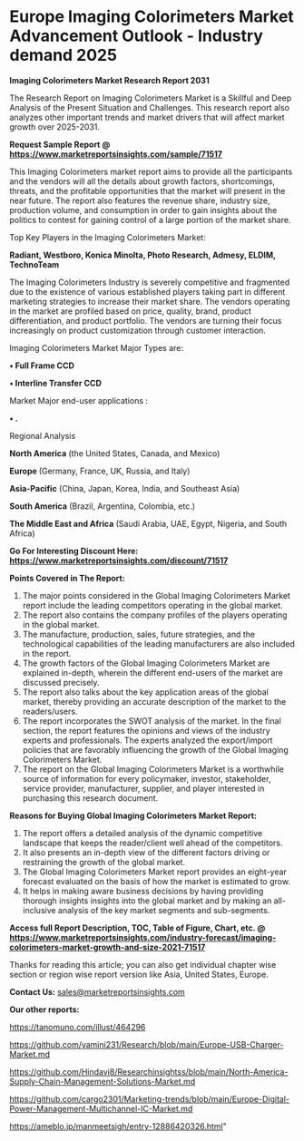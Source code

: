# Europe Imaging Colorimeters Market Advancement Outlook - Industry demand 2025

<strong>Imaging Colorimeters Market Research Report 2031</strong>

The Research Report on Imaging Colorimeters Market is a Skillful and Deep Analysis of the Present Situation and Challenges. This research report also analyzes other important trends and market drivers that will affect market growth over 2025-2031.

<strong>Request Sample Report @ <a href=https://www.marketreportsinsights.com/sample/71517>https://www.marketreportsinsights.com/sample/71517</a></strong>

This Imaging Colorimeters market report aims to provide all the participants and the vendors will all the details about growth factors, shortcomings, threats, and the profitable opportunities that the market will present in the near future. The report also features the revenue share, industry size, production volume, and consumption in order to gain insights about the politics to contest for gaining control of a large portion of the market share.

Top Key Players in the Imaging Colorimeters Market:

<strong>Radiant, Westboro, Konica Minolta, Photo Research, Admesy, ELDIM, TechnoTeam</strong>

The Imaging Colorimeters Industry is severely competitive and fragmented due to the existence of various established players taking part in different marketing strategies to increase their market share. The vendors operating in the market are profiled based on price, quality, brand, product differentiation, and product portfolio. The vendors are turning their focus increasingly on product customization through customer interaction.

Imaging Colorimeters Market Major Types are:

<strong>• Full Frame CCD

• Interline Transfer CCD</strong>

Market Major end-user applications :

<strong>• .</strong>

Regional Analysis

</u><strong><b>North America</b></strong> (the United States, Canada, and Mexico)

<strong><b>Europe </b></strong>(Germany, France, UK, Russia, and Italy)

<strong><b>Asia-Pacific</b></strong> (China, Japan, Korea, India, and Southeast Asia)

<strong><b>South America</b></strong> (Brazil, Argentina, Colombia, etc.)

<strong><b>The Middle East and Africa</b></strong> (Saudi Arabia, UAE, Egypt, Nigeria, and South Africa)

<strong>Go For Interesting Discount Here: <a href=https://www.marketreportsinsights.com/discount/71517>https://www.marketreportsinsights.com/discount/71517</a></strong>

<strong>Points Covered in The Report:</strong>
<ol>
  <li>The major points considered in the Global Imaging Colorimeters Market report include the leading competitors operating in the global market.</li>
  <li>The report also contains the company profiles of the players operating in the global market.</li>
  <li>The manufacture, production, sales, future strategies, and the technological capabilities of the leading manufacturers are also included in the report.</li>
  <li>The growth factors of the Global Imaging Colorimeters Market are explained in-depth, wherein the different end-users of the market are discussed precisely.</li>
  <li>The report also talks about the key application areas of the global market, thereby providing an accurate description of the market to the readers/users.</li>
  <li>The report incorporates the SWOT analysis of the market. In the final section, the report features the opinions and views of the industry experts and professionals. The experts analyzed the export/import policies that are favorably influencing the growth of the Global Imaging Colorimeters Market.</li>
  <li>The report on the Global Imaging Colorimeters Market is a worthwhile source of information for every policymaker, investor, stakeholder, service provider, manufacturer, supplier, and player interested in purchasing this research document.</li>
</ol>
<strong>Reasons for Buying Global Imaging Colorimeters Market Report:</strong>

<ol>
  <li>The report offers a detailed analysis of the dynamic competitive landscape that keeps the reader/client well ahead of the competitors.</li>
  <li>It also presents an in-depth view of the different factors driving or restraining the growth of the global market.</li>
  <li>The Global Imaging Colorimeters Market report provides an eight-year forecast evaluated on the basis of how the market is estimated to grow.</li>
  <li>It helps in making aware business decisions by having providing thorough insights insights into the global market and by making an all-inclusive analysis of the key market segments and sub-segments.</li>
</ol>
<strong>Access full Report Description, TOC, Table of Figure, Chart, etc. @ <a href=https://www.marketreportsinsights.com/industry-forecast/imaging-colorimeters-market-growth-and-size-2021-71517>https://www.marketreportsinsights.com/industry-forecast/imaging-colorimeters-market-growth-and-size-2021-71517</a></strong>


Thanks for reading this article; you can also get individual chapter wise section or region wise report version like Asia, United States, Europe.

<strong>Contact Us:</strong>
sales@marketreportsinsights.com

<strong>Our other reports:</strong>

<a href=https://tanomuno.com/illust/464296>https://tanomuno.com/illust/464296</a>

<a href=https://github.com/yamini231/Research/blob/main/Europe-USB-Charger-Market.md>https://github.com/yamini231/Research/blob/main/Europe-USB-Charger-Market.md</a>

<a href=https://github.com/Hindavi8/Researchinsightss/blob/main/North-America-Supply-Chain-Management-Solutions-Market.md>https://github.com/Hindavi8/Researchinsightss/blob/main/North-America-Supply-Chain-Management-Solutions-Market.md</a>

<a href=https://github.com/cargo2301/Marketing-trends/blob/main/Europe-Digital-Power-Management-Multichannel-IC-Market.md>https://github.com/cargo2301/Marketing-trends/blob/main/Europe-Digital-Power-Management-Multichannel-IC-Market.md</a>

<a href=https://ameblo.jp/manmeetsigh/entry-12886420326.html>https://ameblo.jp/manmeetsigh/entry-12886420326.html</a>"
